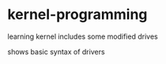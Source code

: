 # kernel-programming

learning kernel
includes some modified drives 

shows
basic syntax of drivers
